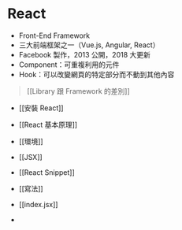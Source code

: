 # React
- Front-End Framework
- 三大前端框架之一（Vue.js, Angular, React）
-  Facebook 製作，2013 公開，2018 大更新
- Component：可重複利用的元件
- Hook：可以改變網頁的特定部分而不動到其他內容

>[[Library 跟 Framework 的差別]]

- [[安裝 React]]
- [[React 基本原理]]
- [[環境]]
- [[JSX]]
- [[React Snippet]]
- [[寫法]]


- [[index.jsx]]
- 